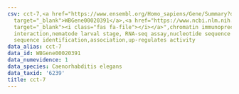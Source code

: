 ```yaml
---
csv: cct-7,<a href="https://www.ensembl.org/Homo_sapiens/Gene/Summary?db=core;g=WBGene00020391"
  target="_blank">WBGene00020391</a>,<a href="https://www.ncbi.nlm.nih.gov/pubmed/27688402"
  target="_blank"><i class="fas fa-file"></i></a>",chromatin immunoprecipitation assay,direct
  interaction,nematode larval stage, RNA-seq assay,nucleotide sequence identification,nucleotide
  sequence identification,association,up-regulates activity
data_alias: cct-7
data_id: WBGene00020391
data_numevidence: 1
data_species: Caenorhabditis elegans
data_taxid: '6239'
title: cct-7
---
```

